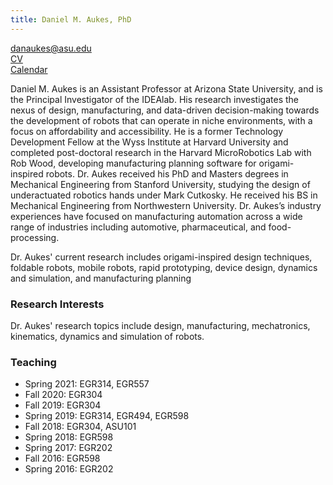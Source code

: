 ```yaml
---
title: Daniel M. Aukes, PhD
---
```

[](/assets/images/headshots/aukes.jpg)
<a href="mailto://danaukes@asu.edu">danaukes@asu.edu</a><br>
<a href="{{site.base_path}}/assets/resumes/aukes-cv.pdf">CV</a><br>
<a href="{{site.base_path}}/aukes_calendar">Calendar</a>

Daniel M. Aukes is an Assistant Professor at Arizona State University, and is the Principal Investigator of the IDEAlab.  His research investigates the nexus of design, manufacturing, and data-driven decision-making towards the development of robots that can operate in niche environments, with a focus on affordability and accessibility.  He is a former Technology Development Fellow at the Wyss Institute at Harvard University and completed post-doctoral research in the Harvard MicroRobotics Lab with Rob Wood, developing manufacturing planning software for origami-inspired robots.  Dr. Aukes received his PhD and Masters degrees in Mechanical Engineering from Stanford University, studying the design of underactuated robotics hands under Mark Cutkosky.  He received his BS in Mechanical Engineering from Northwestern University.  Dr. Aukes’s industry experiences have focused on manufacturing automation across a wide range of industries including automotive, pharmaceutical, and food-processing.

Dr. Aukes' current research includes origami-inspired design techniques, foldable robots, mobile robots, rapid prototyping, device design, dynamics and simulation, and manufacturing planning

### Research Interests

Dr. Aukes' research topics include design, manufacturing, mechatronics, kinematics, dynamics and simulation of robots.

### Teaching

* Spring 2021: EGR314, EGR557
* Fall 2020: EGR304
* Fall 2019: EGR304
* Spring 2019: EGR314, EGR494, EGR598
* Fall 2018: EGR304, ASU101
* Spring 2018: EGR598
* Spring 2017: EGR202
* Fall 2016: EGR598
* Spring 2016: EGR202

